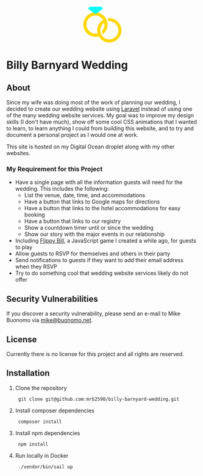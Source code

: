 <p align="center"><a href="https://billybarnyard.com" target="_blank"><svg id="The Billy Barnyard Wedding" xmlns="http://www.w3.org/2000/svg" viewBox="0 0 501 470" width="100" height="100" class="w-20 h-20 mb-8 mx-auto"><path d="M256.2,361.23c-5.64-9.45-9.62-19.69-11.85-30.46-.71-3.42-1.24-6.9-1.58-10.4,22.18-21.65,35.96-51.89,35.96-85.33,0-8.33-.86-16.47-2.48-24.32-2.8-13.5-7.88-26.16-14.82-37.57-20.92-34.38-58.75-57.35-101.94-57.35-65.85,0-119.24,53.38-119.24,119.24s53.38,119.24,119.24,119.24c9.73,0,19.18-1.16,28.23-3.36l.09,.34c3.44,13,8.48,25.35,14.9,36.82-13.74,3.87-28.24,5.95-43.22,5.95C71.68,394.03,.5,322.85,.5,235.04S71.68,76.06,159.48,76.06c59.64,0,111.61,32.84,138.81,81.42,6.48,11.57,11.55,24.04,14.99,37.16,3.38,12.9,5.18,26.44,5.18,40.4,0,51.42-24.41,97.13-62.27,126.19Z" style="fill: gold; stroke: rgb(255, 204, 0); stroke-miterlimit: 10;"></path><path d="M318.68,153.16c7.46-1.07,15.09-1.63,22.84-1.63,87.8,0,158.98,71.18,158.98,158.98s-71.18,158.98-158.98,158.98c-59.64,0-111.61-32.84-138.81-81.42-6.42-11.47-11.47-23.82-14.9-36.82-3.44-13-5.27-26.66-5.27-40.74,0-58.6,31.7-109.79,78.89-137.36,6.94,11.41,12.02,24.07,14.82,37.57-32.5,21.3-53.96,58.04-53.96,99.8,0,8.33,.86,16.47,2.48,24.32,2.81,13.55,7.91,26.25,14.89,37.69,20.94,34.32,58.72,57.22,101.86,57.22,65.85,0,119.24-53.38,119.24-119.24s-53.38-119.24-119.24-119.24c-2.81,0-5.61,.1-8.37,.29-.17-.67-.34-1.33-.51-2-3.3-12.6-7.99-24.82-13.96-36.41Z" style="fill: gold; stroke: rgb(255, 204, 0); stroke-miterlimit: 10;"></path><polygon points="159.76 97.5 252.53 29.89 252.53 16.67 230.35 .5 159.76 .5 89.18 .5 67 16.67 67 29.89 159.76 97.5" style="fill: aqua; stroke: rgb(21, 238, 255); stroke-miterlimit: 10;"></polygon></svg></a></p>

# Billy Barnyard Wedding

## About

Since my wife was doing most of the work of planning our wedding, I decided to create our wedding website using [Laravel](https://laravel.com) instead of using one of the many wedding website services. My goal was to improve my design skills (I don't have much), show off some cool CSS animations that I wanted to learn, to learn anything I could from building this website, and to try and document a personal project as I would one at work.

This site is hosted on my Digital Ocean droplet along with my other websites.

### My Requirement for this Project

- Have a single page with all the information guests will need for the wedding. This includes the following:
  - List the venue, date, time, and accommodations
  - Have a button that links to Google maps for directions
  - Have a button that links to the hotel accommodations for easy booking
  - Have a button that links to our registry
  - Show a countdown timer until or since the wedding
  - Show our story with the major events in our relationship
- Including [Flippy Bill](https://flippy-bill.buonomo.net), a JavaScript game I created a while ago, for guests to play
- Allow guests to RSVP for themselves and others in their party
- Send notifications to guests if they want to add their email address when they RSVP
- Try to do something cool that wedding website services likely do not offer

## Security Vulnerabilities

If you discover a security vulnerability, please send an e-mail to Mike Buonomo via [mike@buonomo.net](mailto:mike@buonomo.net).

## License

Currently there is no license for this project and all rights are reserved.

## Installation

1. Clone the repository

        git clone git@github.com:mrb2590/billy-barnyard-wedding.git

2. Install composer dependencies

        composer install

2. Install npm dependencies

        npm install

2. Run locally in Docker

        ./vendor/bin/sail up
